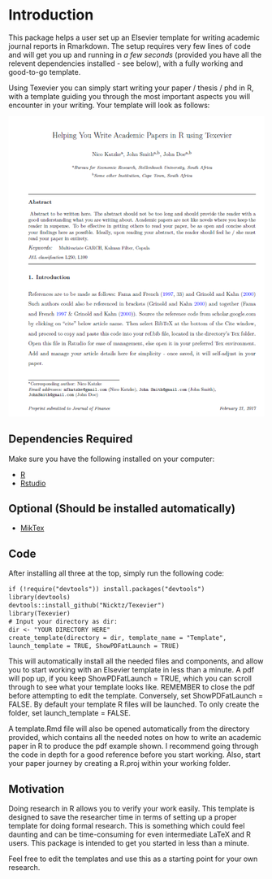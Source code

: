 Introduction
============

This package helps a user set up an Elsevier template for writing academic journal reports in Rmarkdown. The setup requires very few lines of code and will get you up and running in *a few seconds* (provided you have all the relevent dependencies installed - see below), with a fully working and good-to-go template.

Using Texevier you can simply start writing your paper / thesis / phd in R, with a template guiding you through the most important aspects you will encounter in your writing. Your template will look as follows:

![Screenshot](inst/ScreenShot/Example.PNG)

Dependencies Required
---------------------

Make sure you have the following installed on your computer:

-   [R](http://cran.r-project.org/bin/windows/base/)
-   [Rstudio](http://www.rstudio.com/)

Optional (Should be installed automatically)
--------------------------------------------

-   [MikTex](http://miktex.org/download)

Code
----

After installing all three at the top, simply run the following code:

    if (!require("devtools")) install.packages("devtools")
    library(devtools)
    devtools::install_github("Nicktz/Texevier")
    library(Texevier)
    # Input your directory as dir:
    dir <- "YOUR DIRECTORY HERE"
    create_template(directory = dir, template_name = "Template", launch_template = TRUE, ShowPDFatLaunch = TRUE)

This will automatically install all the needed files and components, and allow you to start working with an Elsevier template in less than a minute. A pdf will pop up, if you keep ShowPDFatLaunch = TRUE, which you can scroll through to see what your template looks like. REMEMBER to close the pdf before attempting to edit the template. Conversely, set ShowPDFatLaunch = FALSE. By default your template R files will be launched. To only create the folder, set launch\_template = FALSE.

A template.Rmd file will also be opened automatically from the directory provided, which contains all the needed notes on how to write an academic paper in R to produce the pdf example shown. I recommend going through the code in depth for a good reference before you start working. Also, start your paper journey by creating a R.proj within your working folder.

Motivation
----------

Doing research in R allows you to verify your work easily. This template is designed to save the researcher time in terms of setting up a proper template for doing formal research. This is something which could feel daunting and can be time-consuming for even intermediate LaTeX and R users. This package is intended to get you started in less than a minute.

Feel free to edit the templates and use this as a starting point for your own research.
